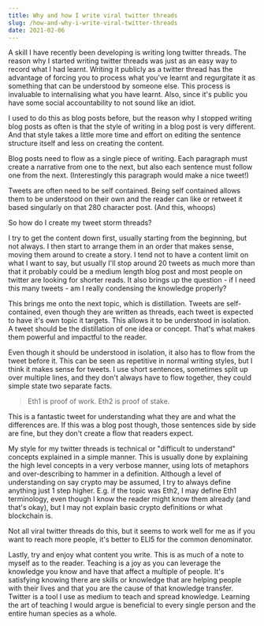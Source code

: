 ```yaml
---
title: Why and how I write viral twitter threads
slug: /how-and-why-i-write-viral-twitter-threads
date: 2021-02-06
---
```


A skill I have recently been developing is writing long twitter threads. The reason why I started writing twitter threads was just as an easy way to record what I had learnt. Writing it publicly as a twitter thread has the advantage of forcing you to process what you've learnt and regurgitate it as something that can be understood by someone else. This process is invaluable to internalising what you have learnt. Also, since it's public you have some social accountability to not sound like an idiot.

I used to do this as blog posts before, but the reason why I stopped writing blog posts as often is that the style of writing in a blog post is very different. And that style takes a little more time and effort on editing the sentence structure itself and less on creating the content.

Blog posts need to flow as a single piece of writing. Each paragraph must create a narrative from one to the next, but also each sentence must follow one from the next. (Interestingly this paragraph would make a nice tweet!)

Tweets are often need to be self contained. Being self contained allows them to be understood on their own and the reader can like or retweet it based singularly on that 280 character post. (And this, whoops)

So how do I create my tweet storm threads?

I try to get the content down first, usually starting from the beginning, but not always. I then start to arrange them in an order that makes sense, moving them around to create a story. I tend not to have a content limit on what I want to say, but usually I'll stop around 20 tweets as much more than that it probably could be a medium length blog post and most people on twitter are looking for shorter reads. It also brings up the question - if I need this many tweets - am I really condensing the knowledge properly?

This brings me onto the next topic, which is distillation. Tweets are self-contained, even though they are written as threads, each tweet is expected to have it's own topic it targets. This allows it to be understood in isolation. A tweet should be the distillation of one idea or concept. That's what makes them powerful and impactful to the reader.

Even though it should be understood in isolation, it also has to flow from the tweet before it. This can be seen as repetitive in normal writing styles, but I think it makes sense for tweets. I use short sentences, sometimes split up over multiple lines, and they don't always have to flow together, they could simple state two separate facts.

> Eth1 is proof of work.
> Eth2 is proof of stake.

This is a fantastic tweet for understanding what they are and what the differences are. If this was a blog post though, those sentences side by side are fine, but they don't create a flow that readers expect.

My style for my twitter threads is technical or "difficult to understand" concepts explained in a simple manner. This is usually done by explaining the high level concepts in a very verbose manner, using lots of metaphors and over-describing to hammer in a definition. Although a level of understanding on say crypto may be assumed, I try to always define anything just 1 step higher. E.g. if the topic was Eth2, I may define Eth1 terminology, even though I know the reader might know them already (and that's okay), but I may not explain basic crypto definitions or what blockchain is.

Not all viral twitter threads do this, but it seems to work well for me as if you want to reach more people, it's better to ELI5 for the common denominator.

Lastly, try and enjoy what content you write. This is as much of a note to myself as to the reader. Teaching is a joy as you can leverage the knowledge you know and have that affect a multiple of people. It's satisfying knowing there are skills or knowledge that are helping people with their lives and that you are the cause of that knowledge transfer. Twitter is a tool I use as medium to teach and spread knowledge. Learning the art of teaching I would argue is beneficial to every single person and the entire human species as a whole.
